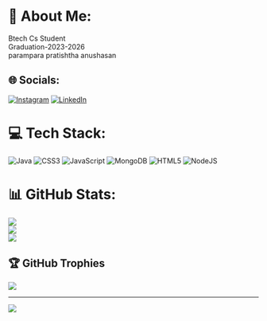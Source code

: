 # 💫 About Me:
Btech Cs Student <br>Graduation-2023-2026<br>parampara pratishtha anushasan


## 🌐 Socials:
[![Instagram](https://img.shields.io/badge/Instagram-%23E4405F.svg?logo=Instagram&logoColor=white)](https://instagram.com/_raviparihar) [![LinkedIn](https://img.shields.io/badge/LinkedIn-%230077B5.svg?logo=linkedin&logoColor=white)](https://linkedin.com/in/ravipariharr) 

# 💻 Tech Stack:
![Java](https://img.shields.io/badge/java-%23ED8B00.svg?style=for-the-badge&logo=openjdk&logoColor=white) ![CSS3](https://img.shields.io/badge/css3-%231572B6.svg?style=for-the-badge&logo=css3&logoColor=white) ![JavaScript](https://img.shields.io/badge/javascript-%23323330.svg?style=for-the-badge&logo=javascript&logoColor=%23F7DF1E) ![MongoDB](https://img.shields.io/badge/MongoDB-%234ea94b.svg?style=for-the-badge&logo=mongodb&logoColor=white) ![HTML5](https://img.shields.io/badge/html5-%23E34F26.svg?style=for-the-badge&logo=html5&logoColor=white) ![NodeJS](https://img.shields.io/badge/node.js-6DA55F?style=for-the-badge&logo=node.js&logoColor=white)
# 📊 GitHub Stats:
![](https://github-readme-stats.vercel.app/api?username=raviipariharr&theme=dark&hide_border=false&include_all_commits=false&count_private=false)<br/>
![](https://nirzak-streak-stats.vercel.app/?user=raviipariharr&theme=dark&hide_border=false)<br/>
![](https://github-readme-stats.vercel.app/api/top-langs/?username=raviipariharr&theme=dark&hide_border=false&include_all_commits=false&count_private=false&layout=compact)

## 🏆 GitHub Trophies
![](https://github-profile-trophy.vercel.app/?username=raviipariharr&theme=radical&no-frame=false&no-bg=true&margin-w=4)

---
[![](https://visitcount.itsvg.in/api?id=raviipariharr&icon=0&color=0)](https://visitcount.itsvg.in)

<!-- Proudly created with GPRM ( https://gprm.itsvg.in ) -->
